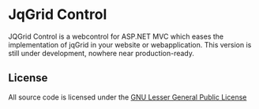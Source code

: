 # JqGrid Control
JQGrid Control is a webcontrol for ASP.NET MVC which eases the implementation of jqGrid in your website or webapplication.
This version is still under development, nowhere near production-ready.
	
## License
All source code is licensed under the [GNU Lesser General Public License](http://www.gnu.org/licenses/lgpl.html)
